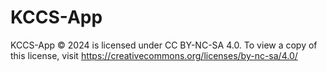 # KCCS-App
KCCS-App © 2024 is licensed under CC BY-NC-SA 4.0. To view a copy of this license, visit https://creativecommons.org/licenses/by-nc-sa/4.0/
